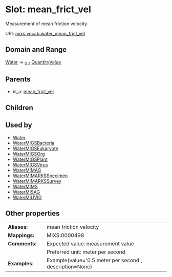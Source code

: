 
# Slot: mean_frict_vel


Measurement of mean friction velocity

URI: [mixs.vocab:water_mean_frict_vel](https://w3id.org/mixs/vocab/water_mean_frict_vel)


## Domain and Range

[Water](Water.md) &#8594;  <sub>0..1</sub> [QuantityValue](QuantityValue.md)

## Parents

 *  is_a: [mean_frict_vel](mean_frict_vel.md)

## Children


## Used by

 * [Water](Water.md)
 * [WaterMIGSBacteria](WaterMIGSBacteria.md)
 * [WaterMIGSEukaryote](WaterMIGSEukaryote.md)
 * [WaterMIGSOrg](WaterMIGSOrg.md)
 * [WaterMIGSPlant](WaterMIGSPlant.md)
 * [WaterMIGSVirus](WaterMIGSVirus.md)
 * [WaterMIMAG](WaterMIMAG.md)
 * [WaterMIMARKSSpecimen](WaterMIMARKSSpecimen.md)
 * [WaterMIMARKSSurvey](WaterMIMARKSSurvey.md)
 * [WaterMIMS](WaterMIMS.md)
 * [WaterMISAG](WaterMISAG.md)
 * [WaterMIUVIG](WaterMIUVIG.md)

## Other properties

|  |  |  |
| --- | --- | --- |
| **Aliases:** | | mean friction velocity |
| **Mappings:** | | MIXS:0000498 |
| **Comments:** | | Expected value: measurement value |
|  | | Preferred unit: meter per second |
| **Examples:** | | Example(value='0.5 meter per second', description=None) |


